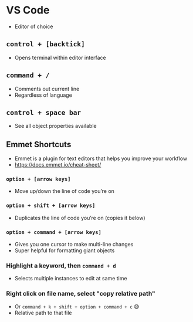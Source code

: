 # VS Code

- Editor of choice

## `control + [backtick]`

- Opens terminal within editor interface

## `command + /`

- Comments out current line
- Regardless of language

## `control + space bar`

- See all object properties available

## Emmet Shortcuts

- Emmet is a plugin for text editors that helps you improve your workflow
- https://docs.emmet.io/cheat-sheet/

### `option + [arrow keys]`

- Move up/down the line of code you’re on

### `option + shift + [arrow keys]`

- Duplicates the line of code you’re on (copies it below)

### `option + command + [arrow keys]`

- Gives you one cursor to make multi-line changes
- Super helpful for formatting giant objects

### Highlight a keyword, then `command + d`

- Selects multiple instances to edit at same time

### Right click on file name, select "copy relative path"

- Or `command + k + shift + option + command + c` 😅
- Relative path to that file
